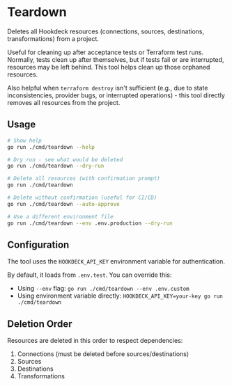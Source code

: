 # Teardown

Deletes all Hookdeck resources (connections, sources, destinations, transformations) from a project. 

Useful for cleaning up after acceptance tests or Terraform test runs. Normally, tests clean up after themselves, but if tests fail or are interrupted, resources may be left behind. This tool helps clean up those orphaned resources.

Also helpful when `terraform destroy` isn't sufficient (e.g., due to state inconsistencies, provider bugs, or interrupted operations) - this tool directly removes all resources from the project.

## Usage

```bash
# Show help
go run ./cmd/teardown --help

# Dry run - see what would be deleted
go run ./cmd/teardown --dry-run

# Delete all resources (with confirmation prompt)
go run ./cmd/teardown

# Delete without confirmation (useful for CI/CD)
go run ./cmd/teardown --auto-approve

# Use a different environment file
go run ./cmd/teardown --env .env.production --dry-run
```

## Configuration

The tool uses the `HOOKDECK_API_KEY` environment variable for authentication.

By default, it loads from `.env.test`. You can override this:
- Using `--env` flag: `go run ./cmd/teardown --env .env.custom`
- Using environment variable directly: `HOOKDECK_API_KEY=your-key go run ./cmd/teardown`

## Deletion Order

Resources are deleted in this order to respect dependencies:
1. Connections (must be deleted before sources/destinations)
2. Sources
3. Destinations  
4. Transformations
